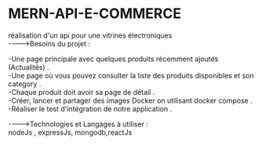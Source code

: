 # MERN-API-E-COMMERCE
réalisation  d'un api  pour une vitrines électroniques <br>
---->Besoins du projet : <br>

-Une page principale avec quelques produits récemment ajoutés (Actualités) .<br>
-Une page où vous pouvez consulter la liste des produits disponibles et son category .<br>
-Chaque produit doit avoir sa page de détail .<br>
-Créer, lancer et partager des images Docker on utilisant docker compose .
-Réaliser le test d'intégration de notre application .
​

---->Technologies et Langages à utiliser : <br>
nodeJs , expressJs, mongodb,reactJs
